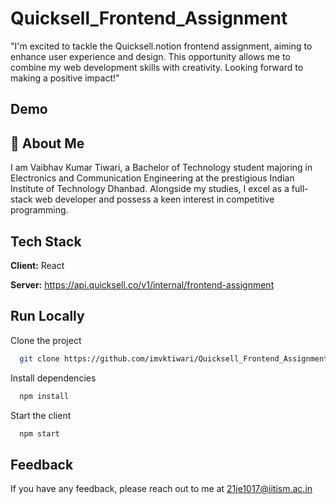 # Quicksell_Frontend_Assignment
"I'm excited to tackle the Quicksell.notion frontend assignment, aiming to enhance user experience and design. This opportunity allows me to combine my web development skills with creativity. Looking forward to making a positive impact!"

## Demo


## 🚀 About Me
I am Vaibhav Kumar Tiwari, a Bachelor of Technology student majoring in Electronics and Communication Engineering at the prestigious Indian Institute of Technology Dhanbad. Alongside my studies, I excel as a full-stack web developer and possess a keen interest in competitive programming.


## Tech Stack

**Client:** React

**Server:** https://api.quicksell.co/v1/internal/frontend-assignment


## Run Locally

Clone the project

```bash
  git clone https://github.com/imvktiwari/Quicksell_Frontend_Assignment
```

Install dependencies

```bash
  npm install
```

Start the client

```bash
  npm start
```

## Feedback

If you have any feedback, please reach out to me at 21je1017@iitism.ac.in
